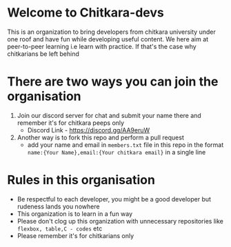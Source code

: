# Welcome to Chitkara-devs
This is an organization to bring developers from chitkara university under one roof and have fun while developing useful content. We here aim at peer-to-peer learning i.e learn with practice. If that's the case why chitkarians be left behind

# There are two ways you can join the organisation

1. Join our discord server for chat and submit your name there and remember it's for chitkara peeps only 
    -   Discord Link - https://discord.gg/AA9eruW
2. Another way is to fork this repo and perform a pull request
    - add your name and email in ``members.txt`` file in this repo in the format ``name:{Your Name},email:{Your chitkara email}`` in a single line

# Rules in this organisation
- Be respectful to each developer, you might be a good developer but rudeness lands you nowhere
- This organization is to learn in a fun way
- Please don't clog up this organization with unnecessary repositories like ``flexbox, table,C - codes`` etc
- Please remember it's for chitkarians only
